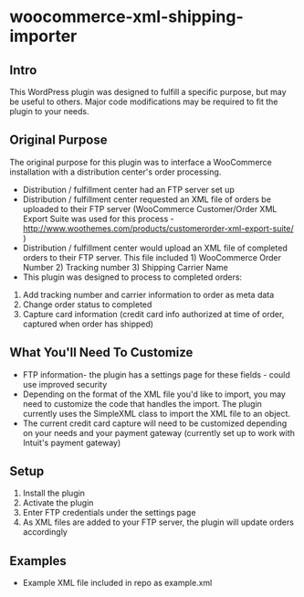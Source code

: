 woocommerce-xml-shipping-importer
=================================

Intro
-----

This WordPress plugin was designed to fulfill a specific purpose, but may be useful to others. Major code modifications may be required to fit the plugin to your needs.

Original Purpose
----------------

The original purpose for this plugin was to interface a WooCommerce installation with a distribution center's order processing.
  
  * Distribution / fulfillment center had an FTP server set up 
  * Distribution / fulfillment center requested an XML file of orders be uploaded to their FTP server (WooCommerce Customer/Order XML Export Suite was used for this process - http://www.woothemes.com/products/customerorder-xml-export-suite/ )
  * Distribution / fulfillment center would upload an XML file of completed orders to their FTP server. This file included 1) WooCommerce Order Number 2) Tracking number 3) Shipping Carrier Name
  * This plugin was designed to process to completed orders:
  
  1. Add tracking number and carrier information to order as meta data
  2. Change order status to completed
  3. Capture card information (credit card info authorized at time of order, captured when order has shipped)
  
What You'll Need To Customize
-----------------------------
  
  * FTP information- the plugin has a settings page for these fields - could use improved security
  * Depending on the format of the XML file you'd like to import, you may need to customize the code that handles the import. The plugin currently uses the SimpleXML class to import the XML file to an object.
  * The current credit card capture will need to be customized depending on your needs and your payment gateway (currently set up to work with Intuit's payment gateway)
  
Setup
-----

  1. Install the plugin
  2. Activate the plugin
  3. Enter FTP credentials under the settings page
  4. As XML files are added to your FTP server, the plugin will update orders accordingly
  
Examples
--------

  * Example XML file included in repo as example.xml
